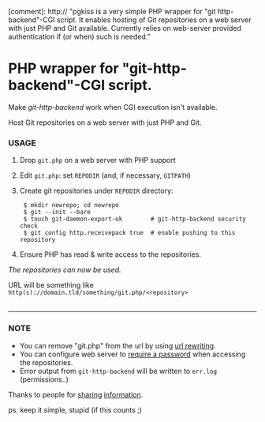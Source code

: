 [comment]: http:// "pgkiss is a very simple PHP wrapper for "git http-backend"-CGI script. It enables hosting of Git repositories on a web server with just PHP and Git available. Currently relies on web-server provided authentication if (or when) such is needed."

# PHP wrapper for "git-http-backend"-CGI script.

Make _git-http-backend_ work when CGI execution isn't available.

Host Git repositories on a web server with just PHP and Git.

### USAGE
1. Drop `git.php` on a web server with PHP support
2. Edit `git.php`: set `REPODIR` (and, if necessary, `GITPATH`)
3. Create git repositories under `REPODIR` directory:

        $ mkdir newrepo; cd newrepo
        $ git --init --bare
        $ touch git-daemon-export-ok        # git-http-backend security check
        $ git config http.receivepack true  # enable pushing to this repository

4. Ensure PHP has read & write access to the repositories.

_The repositories can now be used._

URL will be something like `http(s)://domain.tld/something/git.php/<repository>`  
 

---

### NOTE
* You can remove "git.php" from the url by using [url rewriting][gurlrewrite].
* You can configure web server to [require a password][greqpass] when accessing the repositories.
* Error output from `git-http-backend` will be written to `err.log` (permissions..)

[gurlrewrite]: https://www.google.fi/search?q=url+rewriting
[greqpass]: https://www.google.fi/search?q=web+server+password+protect

Thanks to people for [sharing][tnx1] [information][tnx2].

[tnx1]: http://www.fun2code.de/articles/wrapping_perl_with_php/wrapping_perl_with_php.html
[tnx2]: https://github.com/frankusrs/PHP-CGI-Wrapper/blob/master/cgi_wrapper.php

ps. keep it simple, stupid (if this counts ;)
